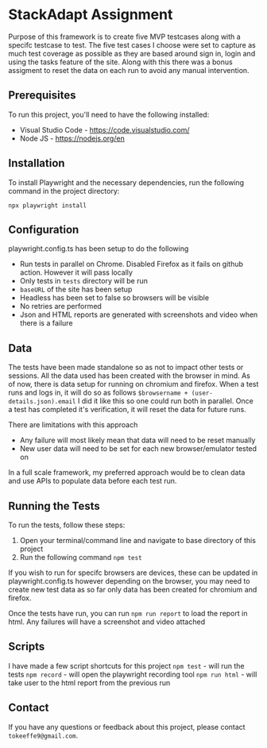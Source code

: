 # StackAdapt Assignment

Purpose of this framework is to create five MVP testcases along with a specifc testcase to test.
The five test cases I choose were set to capture as much test coverage as possible as they are based around sign in, login and using the tasks feature of the site.
Along with this there was a bonus assigment to reset the data on each run to avoid any manual intervention.

## Prerequisites

To run this project, you'll need to have the following installed:

- Visual Studio Code - https://code.visualstudio.com/
- Node JS - https://nodejs.org/en

## Installation

To install Playwright and the necessary dependencies, run the following command in the project directory:

``npx playwright install``

## Configuration

playwright.config.ts has been setup to do the following

- Run tests in parallel on Chrome. Disabled Firefox as it fails on github action. However it will pass locally
- Only tests in ``tests`` directory will be run
- ``baseURL`` of the site has been setup
- Headless has been set to false so browsers will be visible
- No retries are performed
- Json and HTML reports are generated with screenshots and video when there is a failure

## Data

The tests have been made standalone so as not to impact other tests or sessions. All the data used has been created with the browser in mind. As of now, there is data setup for running on chromium and firefox.
When a test runs and logs in, it will do so as follows ``$browsername + (user-details.json).email`` I did it like this so one could run both in parallel.
Once a test has completed it's verification, it will reset the data for future runs.

There are limitations with this approach

- Any failure will most likely mean that data will need to be reset manually
- New user data will need to be set for each new browser/emulator tested on

In a full scale framework, my preferred approach would be to clean data and use APIs to populate data before each test run.

## Running the Tests

To run the tests, follow these steps:

1. Open your terminal/command line and navigate to base directory of this project
2. Run the following command
   ``npm test``

If you wish to run for specifc browsers are devices, these can be updated in playwright.config.ts however depending on the browser, you may need to create new test data as so far only data has been created for chromium and firefox.

Once the tests have run, you can run ``npm run report`` to load the report in html. Any failures will have a screenshot and video attached

## Scripts

I have made a few script shortcuts for this project
``npm test`` - will run the tests
``npm record`` - will open the playwright recording tool
``npm run html`` - will take user to the html report from the previous run

## Contact

If you have any questions or feedback about this project, please contact  `tokeeffe9@gmail.com`.
